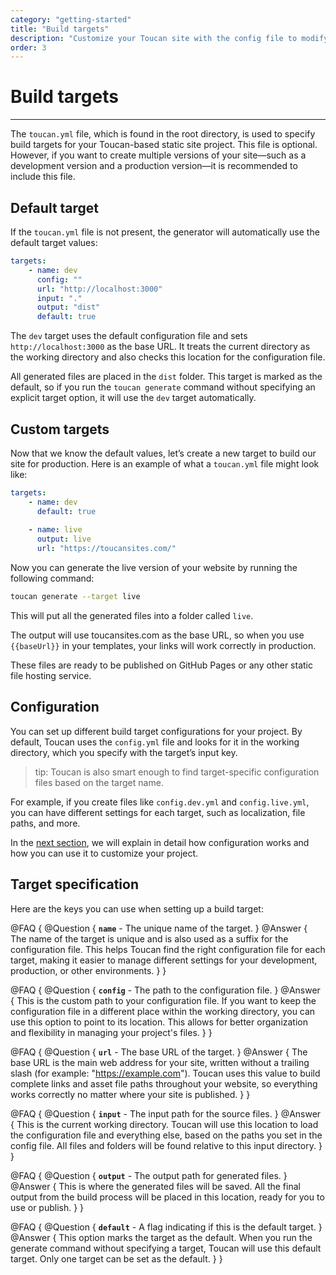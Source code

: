 ```yaml
---
category: "getting-started"
title: "Build targets"
description: "Customize your Toucan site with the config file to modify default locations, naming conventions, and enhance your website effortlessly."
order: 3
---
```


# Build targets
---

The `toucan.yml` file, which is found in the root directory, is used to specify build targets for your Toucan-based static site project. This file is optional. However, if you want to create multiple versions of your site—such as a development version and a production version—it is recommended to include this file.

## Default target

If the `toucan.yml` file is not present, the generator will automatically use the default target values:


```yaml
targets:
    - name: dev 
      config: ""
      url: "http://localhost:3000"
      input: "."
      output: "dist"
      default: true
```

The `dev` target uses the default configuration file and sets `http://localhost:3000` as the base URL. It treats the current directory as the working directory and also checks this location for the configuration file. 

All generated files are placed in the `dist` folder. This target is marked as the default, so if you run the `toucan generate` command without specifying an explicit target option, it will use the `dev` target automatically.


## Custom targets

Now that we know the default values, let’s create a new target to build our site for production. Here is an example of what a `toucan.yml` file might look like:

```yaml
targets:
    - name: dev
      default: true
    
    - name: live
      output: live
      url: "https://toucansites.com/"
```

Now you can generate the live version of your website by running the following command:

```sh
toucan generate --target live
```

This will put all the generated files into a folder called `live`. 

The output will use toucansites.com as the base URL, so when you use `{{baseUrl}}` in your templates, your links will work correctly in production.

These files are ready to be published on GitHub Pages or any other static file hosting service.

## Configuration

You can set up different build target configurations for your project. By default, Toucan uses the `config.yml` file and looks for it in the working directory, which you specify with the target’s input key.

> tip: Toucan is also smart enough to find target-specific configuration files based on the target name. 

For example, if you create files like `config.dev.yml` and `config.live.yml`, you can have different settings for each target, such as localization, file paths, and more.

In the [next section](/docs/getting-started/configuration/), we will explain in detail how configuration works and how you can use it to customize your project.

## Target specification

Here are the keys you can use when setting up a build target:

@FAQ {
    @Question {
        **`name`** - The unique name of the target.
    }
    @Answer {
        The name of the target is unique and is also used as a suffix for the configuration file. This helps Toucan find the right configuration file for each target, making it easier to manage different settings for your development, production, or other environments.
    }
}

@FAQ {
    @Question {
        **`config`** - The path to the configuration file.
    }
    @Answer {
        This is the custom path to your configuration file. If you want to keep the configuration file in a different place within the working directory, you can use this option to point to its location. This allows for better organization and flexibility in managing your project's files.
    }
}

@FAQ {
    @Question {
        **`url`** - The base URL of the target. 
    }
    @Answer {
        The base URL is the main web address for your site, written without a trailing slash (for example: "https://example.com"). Toucan uses this value to build complete links and asset file paths throughout your website, so everything works correctly no matter where your site is published.
    }
}

@FAQ {
    @Question {
        **`input`** - The input path for the source files.
    }
    @Answer {
        This is the current working directory. Toucan will use this location to load the configuration file and everything else, based on the paths you set in the config file. All files and folders will be found relative to this input directory.
    }
}

@FAQ {
    @Question {
        **`output`** - The output path for generated files.
    }
    @Answer {
        This is where the generated files will be saved. All the final output from the build process will be placed in this location, ready for you to use or publish.
    }
}

@FAQ {
    @Question {
        **`default`** - A flag indicating if this is the default target.
    }
    @Answer {
        This option marks the target as the default. When you run the generate command without specifying a target, Toucan will use this default target. Only one target can be set as the default.
    }
}
